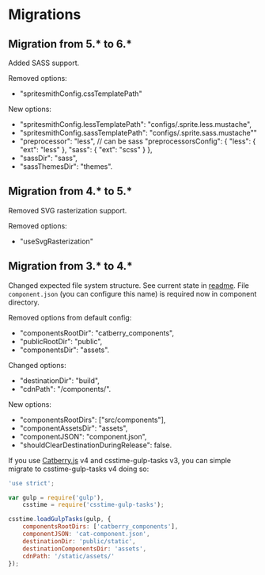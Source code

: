# Migrations

## Migration from 5.* to 6.*
Added SASS support.

Removed options:
* "spritesmithConfig.cssTemplatePath"

New options:
* "spritesmithConfig.lessTemplatePath": "configs/.sprite.less.mustache",
* "spritesmithConfig.sassTemplatePath": "configs/.sprite.sass.mustache""
* "preprocessor": "less", // can be sass
  	"preprocessorsConfig": {
  		"less": {
  			"ext": "less"
  		},
  		"sass": {
  			"ext": "scss"
  		}
  	},
* "sassDir": "sass",
* "sassThemesDir": "themes".

## Migration from 4.* to 5.*
Removed SVG rasterization support.

Removed options:
* "useSvgRasterization"

## Migration from 3.* to 4.*
Changed expected file system structure. See current state in [readme](../README.md).
File `component.json` (you can configure this name) is required now in component directory.

Removed options from default config:
* "componentsRootDir": "catberry_components",
* "publicRootDir": "public",
* "componentsDir": "assets".

Changed options:
* "destinationDir": "build",
* "cdnPath": "/components/".

New options:
* "componentsRootDirs": ["src/components"],
* "componentAssetsDir": "assets",
* "componentJSON": "component.json",
* "shouldClearDestinationDuringRelease": false.

If you use [Catberry.js](http://catberry.org) v4 and csstime-gulp-tasks v3,
you can simple migrate to csstime-gulp-tasks v4 doing so:
```javascript
'use strict';

var gulp = require('gulp'),
	csstime = require('csstime-gulp-tasks');

csstime.loadGulpTasks(gulp, {
    componentsRootDirs: ['catberry_components'],
    componentJSON: 'cat-component.json',
    destinationDir: 'public/static',
    destinationComponentsDir: 'assets',
    cdnPath: '/static/assets/'
});
```

